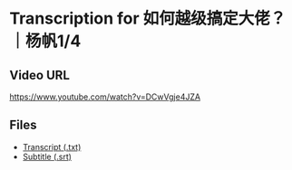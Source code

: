 # Transcription for 如何越级搞定大佬？｜杨帆1/4
## Video URL
https://www.youtube.com/watch?v=DCwVgje4JZA
 
## Files
- [Transcript (.txt)](./transcript.txt)
- [Subtitle (.srt)](./transcript.srt)

